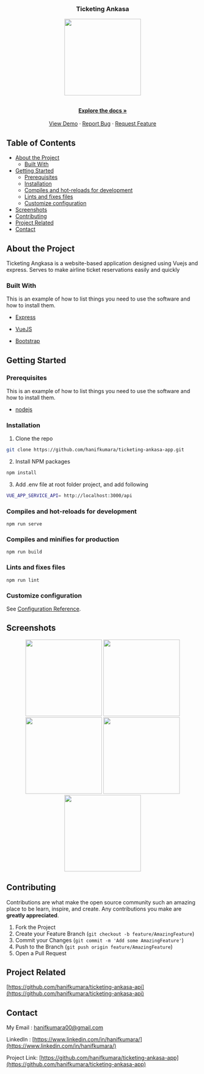 <br>

<p align="center">
  <h3 align="center">Ticketing Ankasa</h3>
  <p align="center">
    <image align="center" width="200" src='./screenshots/logo.png' />
  </p>
</p>

<p align="center">
    <br />
    <a href="https://github.com/hanifkumara/ticketing-ankasa-app"><strong>Explore the docs »</strong></a>
    <br />
    <br />
    <a href="https://ticketing-ankasa.netlify.app">View Demo</a>
    ·
    <a href="https://github.com/hanifkumara/ticketing-ankasa-app/issues">Report Bug</a>
    ·
    <a href="https://github.com/hanifkumara/ticketing-ankasa-app/issues">Request Feature</a>
  </p>
</p>

## Table of Contents

* [About the Project](#about-the-project)
  * [Built With](#built-with)
* [Getting Started](#getting-started)
  * [Prerequisites](#prerequisites)
  * [Installation](#installation)
  * [Compiles and hot-reloads for development](#compiles-and-hot-reloads-for-development)
  * [Lints and fixes files](#lints-and-fixes-files)
  * [Customize configuration](#customize-configuration)
* [Screenshots](#screenshots)
* [Contributing](#contributing)
* [Project Related](#project-related)
* [Contact](#contact)

## About the Project
Ticketing Angkasa is a website-based application designed using Vuejs and express. Serves to make airline ticket reservations easily and quickly

### Built With
This is an example of how to list things you need to use the software and how to install them.

* [Express](https://expressjs.com/)

* [VueJS](https://vuejs.org/)

* [Bootstrap](https://nodejs.org/en/download/)

## Getting Started

### Prerequisites

This is an example of how to list things you need to use the software and how to install them.

* [nodejs](https://nodejs.org/en/download/)

### Installation

1. Clone the repo
```sh
git clone https://github.com/hanifkumara/ticketing-ankasa-app.git
```
2. Install NPM packages

```sh
npm install
```

3. Add .env file at root folder project, and add following
```sh
VUE_APP_SERVICE_API= http://localhost:3000/api
```

### Compiles and hot-reloads for development
```
npm run serve
```

### Compiles and minifies for production
```
npm run build
```

### Lints and fixes files
```
npm run lint
```

### Customize configuration
See [Configuration Reference](https://cli.vuejs.org/config/).

##  Screenshots
<p align='center'>
  <span>
    <image width="200" src='./screenshots/screencapture-localhost-8080-auth-login-2021-02-10-09_06_39.png' />
    <image width="200" src='./screenshots/screencapture-localhost-8080-auth-signup-2021-02-10-09_06_57.png' />
    <image width="200" src='./screenshots/screencapture-localhost-8080-main-mybook-2021-02-10-09_07_43.png' />
    <image width="200" src='./screenshots/screencapture-localhost-8080-main-payment-be4911bd-2021-02-10-09_08_25.png' />
    <image width="200" src='./screenshots/screencapture-localhost-8080-main-mybook-37d2c0d1-2021-02-10-09_08_03.png' />
   
## Contributing

Contributions are what make the open source community such an amazing place to be learn, inspire, and create. Any contributions you make are **greatly appreciated**.

1. Fork the Project
2. Create your Feature Branch (`git checkout -b feature/AmazingFeature`)
3. Commit your Changes (`git commit -m 'Add some AmazingFeature'`)
4. Push to the Branch (`git push origin feature/AmazingFeature`)
5. Open a Pull Request   
 
## Project Related

[https://github.com/hanifkumara/ticketing-ankasa-api](https://github.com/hanifkumara/ticketing-ankasa-api)
 
## Contact
My Email : hanifkumara00@gmail.com

LinkedIn : [https://www.linkedin.com/in/hanifkumara/](https://www.linkedin.com/in/hanifkumara/)

Project Link: [https://github.com/hanifkumara/ticketing-ankasa-app](https://github.com/hanifkumara/ticketing-ankasa-app)
